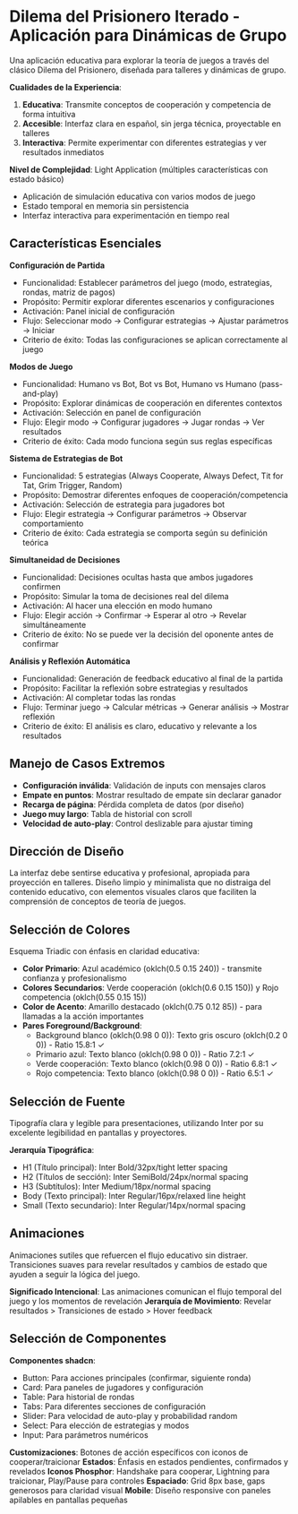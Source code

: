 # Dilema del Prisionero Iterado - Aplicación para Dinámicas de Grupo

Una aplicación educativa para explorar la teoría de juegos a través del clásico Dilema del Prisionero, diseñada para talleres y dinámicas de grupo.

**Cualidades de la Experiencia**:
1. **Educativa**: Transmite conceptos de cooperación y competencia de forma intuitiva
2. **Accesible**: Interfaz clara en español, sin jerga técnica, proyectable en talleres
3. **Interactiva**: Permite experimentar con diferentes estrategias y ver resultados inmediatos

**Nivel de Complejidad**: Light Application (múltiples características con estado básico)
- Aplicación de simulación educativa con varios modos de juego
- Estado temporal en memoria sin persistencia
- Interfaz interactiva para experimentación en tiempo real

## Características Esenciales

**Configuración de Partida**
- Funcionalidad: Establecer parámetros del juego (modo, estrategias, rondas, matriz de pagos)
- Propósito: Permitir explorar diferentes escenarios y configuraciones
- Activación: Panel inicial de configuración
- Flujo: Seleccionar modo → Configurar estrategias → Ajustar parámetros → Iniciar
- Criterio de éxito: Todas las configuraciones se aplican correctamente al juego

**Modos de Juego**
- Funcionalidad: Humano vs Bot, Bot vs Bot, Humano vs Humano (pass-and-play)
- Propósito: Explorar dinámicas de cooperación en diferentes contextos
- Activación: Selección en panel de configuración
- Flujo: Elegir modo → Configurar jugadores → Jugar rondas → Ver resultados
- Criterio de éxito: Cada modo funciona según sus reglas específicas

**Sistema de Estrategias de Bot**
- Funcionalidad: 5 estrategias (Always Cooperate, Always Defect, Tit for Tat, Grim Trigger, Random)
- Propósito: Demostrar diferentes enfoques de cooperación/competencia
- Activación: Selección de estrategia para jugadores bot
- Flujo: Elegir estrategia → Configurar parámetros → Observar comportamiento
- Criterio de éxito: Cada estrategia se comporta según su definición teórica

**Simultaneidad de Decisiones**
- Funcionalidad: Decisiones ocultas hasta que ambos jugadores confirmen
- Propósito: Simular la toma de decisiones real del dilema
- Activación: Al hacer una elección en modo humano
- Flujo: Elegir acción → Confirmar → Esperar al otro → Revelar simultáneamente
- Criterio de éxito: No se puede ver la decisión del oponente antes de confirmar

**Análisis y Reflexión Automática**
- Funcionalidad: Generación de feedback educativo al final de la partida
- Propósito: Facilitar la reflexión sobre estrategias y resultados
- Activación: Al completar todas las rondas
- Flujo: Terminar juego → Calcular métricas → Generar análisis → Mostrar reflexión
- Criterio de éxito: El análisis es claro, educativo y relevante a los resultados

## Manejo de Casos Extremos
- **Configuración inválida**: Validación de inputs con mensajes claros
- **Empate en puntos**: Mostrar resultado de empate sin declarar ganador
- **Recarga de página**: Pérdida completa de datos (por diseño)
- **Juego muy largo**: Tabla de historial con scroll
- **Velocidad de auto-play**: Control deslizable para ajustar timing

## Dirección de Diseño
La interfaz debe sentirse educativa y profesional, apropiada para proyección en talleres. Diseño limpio y minimalista que no distraiga del contenido educativo, con elementos visuales claros que faciliten la comprensión de conceptos de teoría de juegos.

## Selección de Colores
Esquema Triadic con énfasis en claridad educativa:
- **Color Primario**: Azul académico (oklch(0.5 0.15 240)) - transmite confianza y profesionalismo
- **Colores Secundarios**: Verde cooperación (oklch(0.6 0.15 150)) y Rojo competencia (oklch(0.55 0.15 15))
- **Color de Acento**: Amarillo destacado (oklch(0.75 0.12 85)) - para llamadas a la acción importantes
- **Pares Foreground/Background**:
  - Background blanco (oklch(0.98 0 0)): Texto gris oscuro (oklch(0.2 0 0)) - Ratio 15.8:1 ✓
  - Primario azul: Texto blanco (oklch(0.98 0 0)) - Ratio 7.2:1 ✓
  - Verde cooperación: Texto blanco (oklch(0.98 0 0)) - Ratio 6.8:1 ✓
  - Rojo competencia: Texto blanco (oklch(0.98 0 0)) - Ratio 6.5:1 ✓

## Selección de Fuente
Tipografía clara y legible para presentaciones, utilizando Inter por su excelente legibilidad en pantallas y proyectores.

**Jerarquía Tipográfica**:
- H1 (Título principal): Inter Bold/32px/tight letter spacing
- H2 (Títulos de sección): Inter SemiBold/24px/normal spacing
- H3 (Subtítulos): Inter Medium/18px/normal spacing
- Body (Texto principal): Inter Regular/16px/relaxed line height
- Small (Texto secundario): Inter Regular/14px/normal spacing

## Animaciones
Animaciones sutiles que refuercen el flujo educativo sin distraer. Transiciones suaves para revelar resultados y cambios de estado que ayuden a seguir la lógica del juego.

**Significado Intencional**: Las animaciones comunican el flujo temporal del juego y los momentos de revelación
**Jerarquía de Movimiento**: Revelar resultados > Transiciones de estado > Hover feedback

## Selección de Componentes
**Componentes shadcn**:
- Button: Para acciones principales (confirmar, siguiente ronda)
- Card: Para paneles de jugadores y configuración
- Table: Para historial de rondas
- Tabs: Para diferentes secciones de configuración
- Slider: Para velocidad de auto-play y probabilidad random
- Select: Para elección de estrategias y modos
- Input: Para parámetros numéricos

**Customizaciones**: Botones de acción específicos con iconos de cooperar/traicionar
**Estados**: Énfasis en estados pendientes, confirmados y revelados
**Iconos Phosphor**: Handshake para cooperar, Lightning para traicionar, Play/Pause para controles
**Espaciado**: Grid 8px base, gaps generosos para claridad visual
**Mobile**: Diseño responsive con paneles apilables en pantallas pequeñas